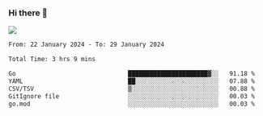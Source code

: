 ### Hi there 👋️

![](https://komarev.com/ghpvc/?username=Loner1024)

<!--START_SECTION:waka-->

```txt
From: 22 January 2024 - To: 29 January 2024

Total Time: 3 hrs 9 mins

Go                               ██████████████████████▓░░   91.18 %
YAML                             ██░░░░░░░░░░░░░░░░░░░░░░░   07.88 %
CSV/TSV                          ▒░░░░░░░░░░░░░░░░░░░░░░░░   00.88 %
GitIgnore file                   ░░░░░░░░░░░░░░░░░░░░░░░░░   00.03 %
go.mod                           ░░░░░░░░░░░░░░░░░░░░░░░░░   00.03 %
```

<!--END_SECTION:waka-->



